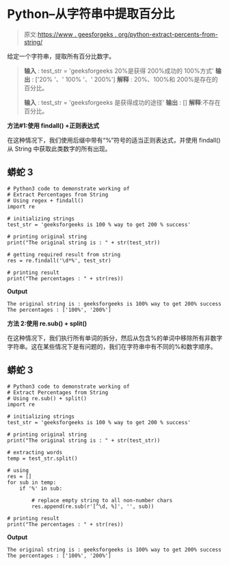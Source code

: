 # Python–从字符串中提取百分比

> 原文:[https://www . geesforgeks . org/python-extract-percents-from-string/](https://www.geeksforgeeks.org/python-extract-percentages-from-string/)

给定一个字符串，提取所有百分比数字。

> **输入** : test_str = 'geeksforgeeks 20%是获得 200%成功的 100%方式'
> **输出** : ['20% '、' 100% '、' 200%']
> **解释** : 20%、100%和 200%是存在的百分比。
> 
> **输入** : test_str = 'geeksforgeeks 是获得成功的途径'
> **输出** : []
> **解释**:不存在百分比。

**方法#1:使用 findall() +正则表达式**

在这种情况下，我们使用后缀中带有“%”符号的适当正则表达式，并使用 findall()从 String 中获取此类数字的所有出现。

## 蟒蛇 3

```
# Python3 code to demonstrate working of 
# Extract Percentages from String 
# Using regex + findall()
import re

# initializing strings
test_str = 'geeksforgeeks is 100 % way to get 200 % success'

# printing original string
print("The original string is : " + str(test_str))

# getting required result from string 
res = re.findall('\d*%', test_str)

# printing result 
print("The percentages : " + str(res)) 
```

**Output**

```
The original string is : geeksforgeeks is 100% way to get 200% success
The percentages : ['100%', '200%']

```

**方法 2:使用 re.sub() + split()**

在这种情况下，我们执行所有单词的拆分，然后从包含%的单词中移除所有非数字字符串。这在某些情况下是有问题的，我们在字符串中有不同的%和数字顺序。

## 蟒蛇 3

```
# Python3 code to demonstrate working of 
# Extract Percentages from String 
# Using re.sub() + split()
import re

# initializing strings
test_str = 'geeksforgeeks is 100 % way to get 200 % success'

# printing original string
print("The original string is : " + str(test_str))

# extracting words
temp = test_str.split()

# using 
res = []
for sub in temp:
    if '%' in sub:

        # replace empty string to all non-number chars
        res.append(re.sub(r'[^\d, %]', '', sub))

# printing result 
print("The percentages : " + str(res)) 
```

**Output**

```
The original string is : geeksforgeeks is 100% way to get 200% success
The percentages : ['100%', '200%']

```